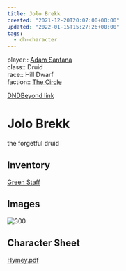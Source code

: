 ```yaml
---
title: Jolo Brekk
created: "2021-12-20T20:07:00+00:00"
updated: "2022-01-15T15:27:26+00:00"
tags:
  - dh-character
---
```


player:: [Adam Santana](../../People/Adam%20Santana.md)  
class:: Druid  
race:: Hill Dwarf  
faction:: [The Circle](The%20Circle.md)

[DNDBeyond link](https://www.dndbeyond.com/characters/51342686)

# Jolo Brekk

the forgetful druid

## Inventory

[Green Staff](Green%20Staff.md)

## Images

![300](../../media/Hymey.jpg)

## Character Sheet

[Hymey.pdf](../../media/Hymey.pdf)
